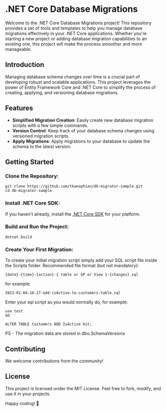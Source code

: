 # .NET Core Database Migrations
Welcome to the .NET Core Database Migrations project! This repository provides a set of tools and templates to help you manage database migrations effectively in your .NET Core applications. Whether you're starting a new project or adding database migration capabilities to an existing one, this project will make the process smoother and more manageable.

## Introduction

Managing database schema changes over time is a crucial part of developing robust and scalable applications. This project leverages the power of Entity Framework Core and .NET Core to simplify the process of creating, applying, and versioning database migrations.

## Features

- **Simplified Migration Creation**: Easily create new database migration scripts with a few simple commands.
- **Version Control**: Keep track of your database schema changes using versioned migration scripts.
- **Apply Migrations**: Apply migrations to your database to update the schema to the latest version.

## Getting Started

### Clone the Repository:

```shell
git clone https://github.com/tkaeophian/db-migrator-sample.git
cd db-migrator-sample
```

### Install .NET Core SDK:
If you haven't already, install the [.NET Core SDK](https://dotnet.microsoft.com/en-us/download) for your platform.

### Build and Run the Project:

```shell
dotnet build
```
### Create Your First Migration:
To create your initial migration script simply add your SQL script file inside the Scripts folder. 
Recommended file format (but not mandatory):

```shell
{date}-{time}-{action}-{ table or SP or View }-{changes}.sql
```

for example:

```shell
2023-01-04-16-27-add-isActive-to-customers-table.sql
```

Enter your sql script as you would normally do, for example:

```shell
use test 
GO

ALTER TABLE Customers ADD IsActive bit;
```

PS - The migration data are stored in dbo.SchemaVersions

## Contributing
We welcome contributions from the community! 

## License

This project is licensed under the MIT License. Feel free to fork, modify, and use it in your projects.

Happy coding! 🚀
